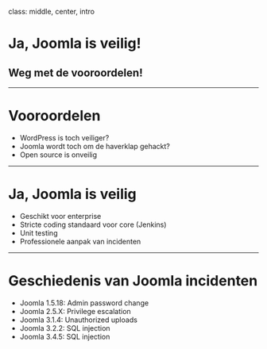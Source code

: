 class: middle, center, intro
# Ja, Joomla is veilig!
## Weg met de vooroordelen!

---
# Vooroordelen
* WordPress is toch veiliger?
* Joomla wordt toch om de haverklap gehackt?
* Open source is onveilig

---
# Ja, Joomla is veilig
- Geschikt voor enterprise
- Stricte coding standaard voor core (Jenkins)
- Unit testing
- Professionele aanpak van incidenten

---
# Geschiedenis van Joomla incidenten
- Joomla 1.5.18: Admin password change
- Joomla 2.5.X: Privilege escalation
- Joomla 3.1.4: Unauthorized uploads
- Joomla 3.2.2: SQL injection
- Joomla 3.4.5: SQL injection
